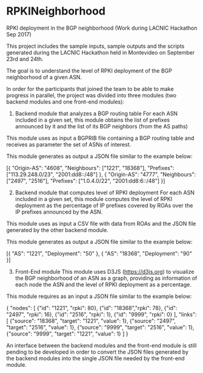 # RPKINeighborhood
RPKI deployment in the BGP neighborhood (Work during LACNIC Hackathon Sep 2017)

This project includes the sample inputs, sample outputs and the scripts generated during the LACNIC Hackathon held in Montevideo on September 23rd and 24th.

The goal is to understand the level of RPKI deployment of the BGP neighborhood of a given ASN.

In order for the participants that joined the team to be able to make progress in parallel, the project was divided into three modules (two backend modules and one front-end modules):

1) Backend module that analyzes a BGP routing table
For each ASN included in a given set, this module obtains the list of prefixes announced by it and the list of its BGP neighbors (from the AS paths)

This module uses as input a BGPRIB file containing a BGP routing table and receives as parameter the set of ASNs of interest.

This module generates as output a JSON file similar to the example below:

[{
"Origin-AS": "4608",
"Neighbours": ["1221", "18368"],
"Prefixes": ["113.29.248.0/23", "2001:dd8::/48"]
},
{
"Origin-AS": "4777",
"Neighbours": ["2497", "2516"],
"Prefixes": ["1.0.4.0/22", "2001:dd8:6::/48"]
}]

2) Backend module that computes level of RPKI deployment
For each ASN included in a given set, this module computes the level of RPKI deployment as the percentage of IP prefixes covered by ROAs over the IP prefixes announced by the ASN.

This module uses as input a CSV file with data from ROAs and the JSON file generated by the other backend module.

This module generates as output a JSON file similar to the example below:

[{
"AS": "1221",
"Deployment": "50"
},
{
"AS": "18368",
"Deployment": "90"
}]

3) Front-End module
This module uses D3JS (https://d3js.org) to visualize the BGP neighborhood of an ASN as a graph, providing as information of each node the ASN and the level of RPKI deployment as a percentage.

This module requires as an input a JSON file similar to the example below:

{
  "nodes": [
    {"id": "1221", "rpki": 80},
    {"id": "18368","rpki": 78},
    {"id": "2497", "rpki": 16},
    {"id": "2516", "rpki": 1},
    {"id": "9999", "rpki": 0}
  ],
  "links": [
    {"source": "18368", "target": "1221", "value": 1},
    {"source": "2497", "target": "2516", "value": 1},
    {“source": "9999", "target": "2516", "value": 1},
    {"source": "9999", "target": "1221", "value": 1}
    ]
}

An interface between the backend modules and the front-end module is still pending to be developed in order to convert the JSON files generated by the backend modules into the single JSON file needed by the front-end module.
